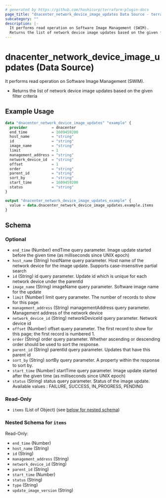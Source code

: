 ```yaml
---
# generated by https://github.com/hashicorp/terraform-plugin-docs
page_title: "dnacenter_network_device_image_updates Data Source - terraform-provider-dnacenter"
subcategory: ""
description: |-
  It performs read operation on Software Image Management (SWIM).
  Returns the list of network device image updates based on the given filter criteria
---
```


# dnacenter_network_device_image_updates (Data Source)

It performs read operation on Software Image Management (SWIM).

- Returns the list of network device image updates based on the given filter criteria

## Example Usage

```terraform
data "dnacenter_network_device_image_updates" "example" {
  provider           = dnacenter
  end_time           = 1609459200
  host_name          = "string"
  id                 = "string"
  image_name         = "string"
  limit              = 1
  management_address = "string"
  network_device_id  = "string"
  offset             = 1
  order              = "string"
  parent_id          = "string"
  sort_by            = "string"
  start_time         = 1609459200
  status             = "string"
}

output "dnacenter_network_device_image_updates_example" {
  value = data.dnacenter_network_device_image_updates.example.items
}
```

<!-- schema generated by tfplugindocs -->
## Schema

### Optional

- `end_time` (Number) endTime query parameter. Image update started before the given time (as milliseconds since UNIX epoch)
- `host_name` (String) hostName query parameter. Host name of the network device for the image update. Supports case-insensitive partial search
- `id` (String) id query parameter. Update id which is unique for each network device under the parentId
- `image_name` (String) imageName query parameter. Software image name for the update
- `limit` (Number) limit query parameter. The number of records to show for this page.
- `management_address` (String) managementAddress query parameter. Management address of the network device
- `network_device_id` (String) networkDeviceId query parameter. Network device id
- `offset` (Number) offset query parameter. The first record to show for this page; the first record is numbered 1.
- `order` (String) order query parameter. Whether ascending or descending order should be used to sort the response.
- `parent_id` (String) parentId query parameter. Updates that have this parent id
- `sort_by` (String) sortBy query parameter. A property within the response to sort by.
- `start_time` (Number) startTime query parameter. Image update started after the given time (as milliseconds since UNIX epoch)
- `status` (String) status query parameter. Status of the image update. Available values : FAILURE, SUCCESS, IN_PROGRESS, PENDING

### Read-Only

- `items` (List of Object) (see [below for nested schema](#nestedatt--items))

<a id="nestedatt--items"></a>
### Nested Schema for `items`

Read-Only:

- `end_time` (Number)
- `host_name` (String)
- `id` (String)
- `management_address` (String)
- `network_device_id` (String)
- `parent_id` (String)
- `start_time` (Number)
- `status` (String)
- `type` (String)
- `update_image_version` (String)

